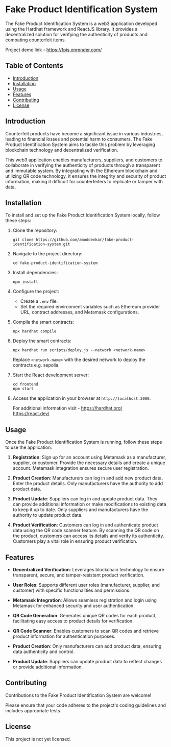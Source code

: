 # Fake Product Identification System

The Fake Product Identification System is a web3 application developed using the Hardhat framework and ReactJS library. It provides a decentralized solution for verifying the authenticity of products and combating counterfeit items.

Project demo link - https://fpis.onrender.com/

## Table of Contents
- [Introduction](#introduction)
- [Installation](#installation)
- [Usage](#usage)
- [Features](#features)
- [Contributing](#contributing)
- [License](#license)

## Introduction

Counterfeit products have become a significant issue in various industries, leading to financial losses and potential harm to consumers. The Fake Product Identification System aims to tackle this problem by leveraging blockchain technology and decentralized verification.

This web3 application enables manufacturers, suppliers, and customers to collaborate in verifying the authenticity of products through a transparent and immutable system. By integrating with the Ethereum blockchain and utilizing QR code technology, it ensures the integrity and security of product information, making it difficult for counterfeiters to replicate or tamper with data.

## Installation

To install and set up the Fake Product Identification System locally, follow these steps:

1. Clone the repository:
   ```
   git clone https://github.com/amoddevkar/fake-product-identification-system.git
   ```

2. Navigate to the project directory:
   ```
   cd fake-product-identification-system
   ```

3. Install dependencies:
   ```
   npm install
   ```

4. Configure the project:
   - Create a `.env` file.
   - Set the required environment variables such as Ethereum provider URL, contract addresses, and Metamask configurations.

5. Compile the smart contracts:
   ```
   npx hardhat compile
   ```

6. Deploy the smart contracts:
   ```
   npx hardhat run scripts/deploy.js --network <network-name>
   ```
   Replace `<network-name>` with the desired network to deploy the contracts e.g. sepolia.

7. Start the React development server:
   ```
   cd frontend
   npm start
   ```

8. Access the application in your browser at `http://localhost:3000`.

   For additional information visit -
   https://hardhat.org/    
   https://react.dev/ 

## Usage

Once the Fake Product Identification System is running, follow these steps to use the application:

1. **Registration**: Sign up for an account using Metamask as a manufacturer, supplier, or customer. Provide the necessary details and create a unique account. Metamask integration ensures secure user registration.

2. **Product Creation**: Manufacturers can log in and add new product data. Enter the product details. Only manufacturers have the authority to add product data.

3. **Product Update**: Suppliers can log in and update product data. They can provide additional information or make modifications to existing data to keep it up to date. Only suppliers and manufacturers have the authority to update product data.

4. **Product Verification**: Customers can log in and authenticate product data using the QR code scanner feature. By scanning the QR code on the product, customers can access its details and verify its authenticity. Customers play a vital role in ensuring product verification.

## Features

- **Decentralized Verification**: Leverages blockchain technology to ensure transparent, secure, and tamper-resistant product verification.

- **User Roles**: Supports different user roles (manufacturer, supplier, and customer) with specific functionalities and permissions.

- **Metamask Integration**: Allows seamless registration and login using Metamask for enhanced security and user authentication.

- **QR Code Generation**: Generates unique QR codes for each product, facilitating easy access to product details for verification.

- **QR Code Scanner**: Enables customers to scan QR codes and retrieve product information for authentication purposes.

- **Product Creation**: Only manufacturers can add product data, ensuring data authenticity and control.

- **Product Update**: Suppliers can update product data to reflect changes or provide additional information.

## Contributing

Contributions to the Fake Product Identification System are welcome! 

Please ensure that your code adheres to the project's coding guidelines and includes appropriate tests.

## License

This project is not yet licensed.

